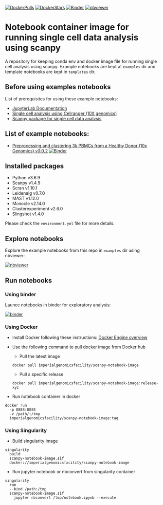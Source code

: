 [![DockerPulls](https://img.shields.io/docker/pulls/imperialgenomicsfacility/scanpy-notebook-image.svg)](https://registry.hub.docker.com/r/imperialgenomicsfacility/scanpy-notebook-image)
[![DockerStars](https://img.shields.io/docker/stars/imperialgenomicsfacility/scanpy-notebook-image.svg)](https://registry.hub.docker.com/r/imperialgenomicsfacility/scanpy-notebook-image)
[![Binder](https://mybinder.org/badge_logo.svg)](https://mybinder.org/v2/gh/imperial-genomics-facility/scanpy-notebook-image/master?urlpath=lab)
[![nbviewer](https://img.shields.io/badge/launch-nbviewer-coral)](https://nbviewer.jupyter.org/github/imperial-genomics-facility/scanpy-notebook-image/tree/master/)
# Notebook container image for running single cell data analysis using scanpy
A repository for keeping conda env and docker image file for running single cell analysis using scanpy. Example notebooks are kept at `examples` dir and template notebooks are kept in `templates` dir.

## Before using examples notebooks

List of prerequisites for using these example notebooks:

* [JupyterLab Documentation](https://jupyterlab.readthedocs.io/en/latest/index.html)
* [Single cell analysis using Cellranger (10X genomics)](https://support.10xgenomics.com/single-cell-gene-expression/software/pipelines/latest/what-is-cell-ranger)
* [Scanpy package for single cell data analysis](https://icb-scanpy.readthedocs-hosted.com/en/stable/)

## List of example notebooks:

* [Preprocessing and clustering 3k PBMCs from a Healthy Donor (10x Genomics) v0.0.2](https://nbviewer.jupyter.org/github/imperial-genomics-facility/scanpy-notebook-image/blob/master/examples/Clustering_3K_PBMCs_v0.0.2.ipynb) [![Binder](https://mybinder.org/badge_logo.svg)](https://mybinder.org/v2/gh/imperial-genomics-facility/scanpy-notebook-image/master?urlpath=lab%2Ftree%2Fexamples%2FClustering_3K_PBMCs_v0.0.2.ipynb)

## Installed packages

 * Python v3.6.9
 * Scanpy v1.4.5
 * Scran v1.10.1
 * Leidenalg v0.7.0
 * MAST v1.12.0
 * Monocle v2.14.0
 * Clusterexperiment v2.6.0
 * Slingshot v1.4.0

 Please check the `environment.yml` file for more details.

## Explore notebooks

Explore the example notebooks from this repo in `examples` dir using nbviewer: <p/>
  [![nbviewer](https://img.shields.io/badge/launch-nbviewer-coral)](https://nbviewer.jupyter.org/github/imperial-genomics-facility/scanpy-notebook-image/tree/master/)

## Run notebooks

### Using binder

Launce notebooks in binder for exploratory analysis: <p/>
[![binder](https://mybinder.org/badge_logo.svg)](https://mybinder.org/v2/gh/imperial-genomics-facility/scanpy-notebook-image/master?urlpath=lab)

### Using Docker

* Install Docker following these instructions: [Docker Engine overview](https://docs.docker.com/install/)
* Use the following command to pull docker image from Docker hub

  * Pull the latest image
  <pre><code>docker pull imperialgenomicsfacility/scanpy-notebook-image
  </code></pre>

  * Pull a specific release <p/>
  <pre><code>docker pull imperialgenomicsfacility/scanpy-notebook-image:release-xyz
  </code></pre>

* Run notebook container in docker

<pre><code>docker run
  -p 8888:8888 
  -v /path/:/tmp 
  imperialgenomicsfacility/scanpy-notebook-image:tag
</code></pre>

### Using Singularity

* Build singularity image

<pre><code>singularity 
  build 
  scanpy-notebook-image.sif 
  docker://imperialgenomicsfacility/scanpy-notebook-image
</code></pre>

* Run jupyter notebook or nbconvert from singularity container

<pre><code>singularity
  run
  --bind /path:/tmp
  scanpy-notebook-image.sif
    jupyter nbconvert /tmp/notebook.ipynb --execute
</code></pre>
